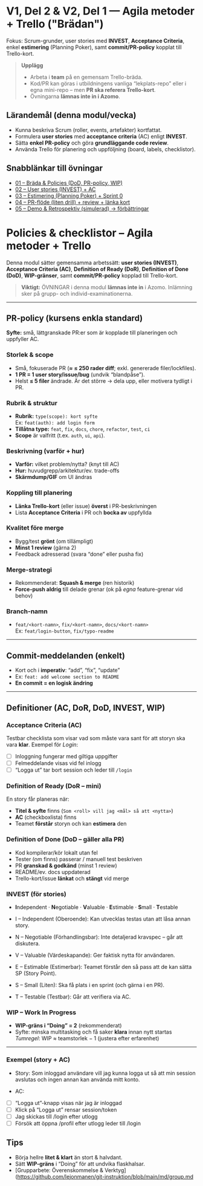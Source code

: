 # V1, Del 2 & V2, Del 1 — Agila metoder + Trello ("Brädan")

Fokus: Scrum-grunder, user stories med **INVEST**, **Acceptance Criteria**, enkel **estimering** (Planning Poker), samt **commit/PR-policy** kopplat till Trello-kort.

> **Upplägg**
> - Arbeta i **team** på en gemensam Trello-bräda.
> - Kod/PR kan göras i utbildningens vanliga “lekplats-repo” eller i egna mini-repo – men **PR ska referera Trello-kort**.
> - Övningarna **lämnas inte in i Azomo**.

## Lärandemål (denna modul/vecka)
- Kunna beskriva Scrum (roller, events, artefakter) kortfattat.
- Formulera **user stories** med **acceptance criteria** (AC) enligt **INVEST**.
- Sätta **enkel PR-policy** och göra **grundläggande code review**.
- Använda Trello för planering och uppföljning (board, labels, checklistor).

## Snabblänkar till övningar
- [01 – Bräda & Policies (DoD, PR-policy, WIP)](exercises/01-board-and-policies/README.md)
- [02 – User stories (INVEST) + AC](exercises/02-user-stories-acceptance-criteria/README.md)
- [03 – Estimering (Planning Poker) + Sprint 0](https://github.com/Folkuniversitetet-MU25/MU25-Versionshantering-och-strategier-med-Git-V1-Del-2_V2-Del-1-Agila-metoder-Trello/tree/main/exercises/%2003-estimation-sprint0)
- [04 – PR-flöde (liten drill) + review + länka kort](exercises/04-pr-drill/README.md)
- [05 – Demo & Retrospektiv (simulerad) → förbättringar](exercises/05-demo-retro/README.md)

# Policies & checklistor – Agila metoder + Trello

Denna modul sätter gemensamma arbetssätt: **user stories (INVEST)**, **Acceptance Criteria (AC)**,
**Definition of Ready (DoR)**, **Definition of Done (DoD)**, **WIP-gränser**, samt **commit/PR-policy**
kopplad till Trello-kort.

> **Viktigt:** ÖVNINGAR i denna modul **lämnas inte in** i Azomo. Inlämning sker på grupp- och individ-examinationerna.

---

## PR-policy (kursens enkla standard)

**Syfte:** små, lättgranskade PR:er som är kopplade till planeringen och uppfyller AC.

### Storlek & scope
- Små, fokuserade PR (**≈ ≤ 250 rader diff**; exkl. genererade filer/lockfiles).
- **1 PR = 1 user story/issue/bug** (undvik “blandpåse”).
- Helst **≤ 5 filer** ändrade. Är det större → dela upp, eller motivera tydligt i PR.

### Rubrik & struktur
- **Rubrik:** `type(scope): kort syfte`  
  Ex: `feat(auth): add login form`
- **Tillåtna type:** `feat`, `fix`, `docs`, `chore`, `refactor`, `test`, `ci`
- **Scope** är valfritt (t.ex. `auth`, `ui`, `api`).

### Beskrivning (varför + hur)
- **Varför:** vilket problem/nytta? (knyt till AC)
- **Hur:** huvudgrepp/arkitektur/ev. trade-offs
- **Skärmdump/GIF** om UI ändras

### Koppling till planering
- **Länka Trello-kort** (eller issue) **överst** i PR-beskrivningen
- Lista **Acceptance Criteria** i PR och **bocka av** uppfyllda

### Kvalitet före merge
- Bygg/test **grönt** (om tillämpligt)
- **Minst 1 review** (gärna 2)
- Feedback adresserad (svara “done” eller pusha fix)

### Merge-strategi
- Rekommenderat: **Squash & merge** (ren historik)
- **Force-push aldrig** till delade grenar (ok på *egna* feature-grenar vid behov)

### Branch-namn
- `feat/<kort-namn>`, `fix/<kort-namn>`, `docs/<kort-namn>`  
  Ex: `feat/login-button`, `fix/typo-readme`

---

## Commit-meddelanden (enkelt)
- Kort och i **imperativ**: “add”, “fix”, “update”
- Ex: `feat: add welcome section to README`
- **En commit = en logisk ändring**

---

## Definitioner (AC, DoR, DoD, INVEST, WIP)

### Acceptance Criteria (AC)
Testbar checklista som visar vad som måste vara sant för att storyn ska vara **klar**.
Exempel för *Login*:
- [ ] Inloggning fungerar med giltiga uppgifter  
- [ ] Felmeddelande visas vid fel inlogg  
- [ ] “Logga ut” tar bort session och leder till `/login`

### Definition of Ready (DoR – mini)
En story får planeras när:
- **Titel & syfte** finns (`Som <roll> vill jag <mål> så att <nytta>`)
- **AC** (checkboxlista) finns
- Teamet **förstår** storyn och kan **estimera** den

### Definition of Done (DoD – gäller alla PR)
- Kod kompilerar/kör lokalt utan fel
- Tester (om finns) passerar / manuell test beskriven
- PR **granskad & godkänd** (minst 1 review)
- README/ev. docs uppdaterad
- Trello-kort/issue **länkat** och **stängt** vid merge

### INVEST (för stories)
- **I**ndependent · **N**egotiable · **V**aluable · **E**stimable · **S**mall · **T**estable

- I – Independent (Oberoende): Kan utvecklas testas utan att låsa annan story.
- N – Negotiable (Förhandlingsbar): Inte detaljerad kravspec – går att diskutera.
- V – Valuable (Värdeskapande): Ger faktisk nytta för användaren.
- E – Estimable (Estimerbar): Teamet förstår den så pass att de kan sätta SP (Story Point).
- S – Small (Liten): Ska få plats i en sprint (och gärna i en PR).
- T – Testable (Testbar): Går att verifiera via AC.

### WIP – Work In Progress
- **WIP-gräns i “Doing” = 2** (rekommenderat)
- Syfte: minska multitasking och få saker **klara** innan nytt startas  
  *Tumregel*: WIP ≈ teamstorlek − 1 (justera efter erfarenhet)

---

### Exempel (story + AC)
- Story:
Som inloggad användare vill jag kunna logga ut så att min session avslutas och ingen annan kan använda mitt konto.

- AC:
- [ ] “Logga ut”-knapp visas när jag är inloggad
- [ ] Klick på “Logga ut” rensar session/token
- [ ] Jag skickas till /login efter utlogg
- [ ] Försök att öppna /profil efter utlogg leder till /login

## Tips
- Börja hellre **litet & klart** än stort & halvdant.
- Sätt **WIP-gräns** i “Doing” för att undvika flaskhalsar.
- [Grupparbete: Överenskommelse & Verktyg](https://github.com/lejonmanen/git-instruktion/blob/main/md/group.md
